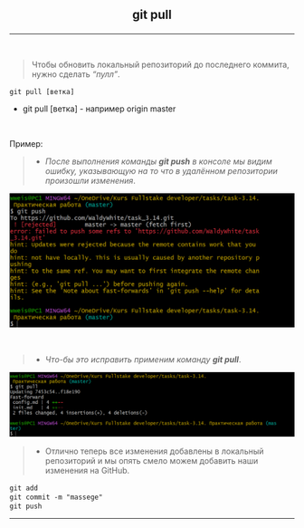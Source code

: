 ## <p style='text-align:center'>git pull</p>
---
<br>

>Чтобы обновить локальный репозиторий до последнего коммита, нужно сделать *“пулл”*.

```bash=
git pull [ветка]
```
- git pull [ветка] - например origin master

<br>

 Пример:

>- _После выполнения команды **git push** в консоле мы видим ошибку, указывающую на то что в удалённом репозитории произошли изменения_.

![git push error](git.pull.error.PNG)

<br>

>- _Что-бы это исправить применим команду **git pull**_.

![git pull](git.pull.PNG)

>- Отлично теперь все изменения добавлены в локальный репозиторий и мы опять смело можем добавить наши изменения на GitHub.

```bash=
git add
git commit -m "massege"
git push
```

---